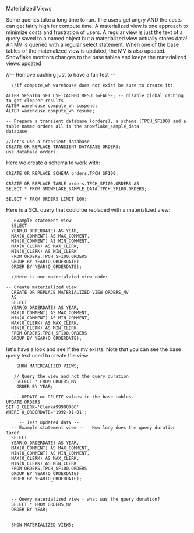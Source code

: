 Materialized Views

Some queries take a long time to run.  The users get angry AND the costs can get fairly high for compute time.  A materialized view is one approach to minimize costs and frustration of users.  A regular view is just the text of a query saved to a named object but a materialized view actually stores data!  An MV is queried with a regular select statement.  When one of the base tables of the materialized view is updated, the MV is also updated.  Snowflake monitors changes to the base tablea and keeps the materialized views updated

  //-- Remove caching just to have a fair test -- 
  
      //if compute_wh warehouse does not exist be sure to create it!

    ALTER SESSION SET USE_CACHED_RESULT=FALSE; -- disable global caching to get clearer results
    ALTER warehouse compute_wh suspend;
    ALTER warehouse compute_wh resume;

    -- Prepare a transient database (orders), a schema (TPCH_SF100) and a table named orders all in the snowflake_sample_data
    database
    
    //let's use a transient database
    CREATE OR REPLACE TRANSIENT DATABASE ORDERS;
    use database orders;
    
 Here we create a schema to work with:
        
    CREATE OR REPLACE SCHEMA orders.TPCH_SF100;

    CREATE OR REPLACE TABLE orders.TPCH_SF100.ORDERS AS
    SELECT * FROM SNOWFLAKE_SAMPLE_DATA.TPCH_SF100.ORDERS;

    SELECT * FROM ORDERS LIMIT 100;
    
Here is a SQL query that could be replaced with a materialized view:
    
    -- Example statement view -- 
      SELECT
      YEAR(O_ORDERDATE) AS YEAR,
      MAX(O_COMMENT) AS MAX_COMMENT,
      MIN(O_COMMENT) AS MIN_COMMENT,
      MAX(O_CLERK) AS MAX_CLERK,
      MIN(O_CLERK) AS MIN_CLERK
      FROM ORDERS.TPCH_SF100.ORDERS
      GROUP BY YEAR(O_ORDERDATE)
      ORDER BY YEAR(O_ORDERDATE);
           
      //Here is our materialzied view code:
      
    -- Create materialized view
      CREATE OR REPLACE MATERIALIZED VIEW ORDERS_MV
      AS 
      SELECT
      YEAR(O_ORDERDATE) AS YEAR,
      MAX(O_COMMENT) AS MAX_COMMENT,
      MIN(O_COMMENT) AS MIN_COMMENT,
      MAX(O_CLERK) AS MAX_CLERK,
      MIN(O_CLERK) AS MIN_CLERK
      FROM ORDERS.TPCH_SF100.ORDERS
      GROUP BY YEAR(O_ORDERDATE);
      
  let's have a look and see if the mv exists.  Note that you can see the base query text used to create the view
        
        SHOW MATERIALIZED VIEWS;

       // Query the view and not the query duration
        SELECT * FROM ORDERS_MV
        ORDER BY YEAR;
        
       -- UPDATE or DELETE values in the base tables.
    UPDATE ORDERS
    SET O_CLERK='Clerk#99900000' 
    WHERE O_ORDERDATE='1992-01-01';

         -- Test updated data --
      -- Example statement view --   How long does the query duration take?
      SELECT
      YEAR(O_ORDERDATE) AS YEAR,
      MAX(O_COMMENT) AS MAX_COMMENT,
      MIN(O_COMMENT) AS MIN_COMMENT,
      MAX(O_CLERK) AS MAX_CLERK,
      MIN(O_CLERK) AS MIN_CLERK
      FROM ORDERS.TPCH_SF100.ORDERS
      GROUP BY YEAR(O_ORDERDATE)
      ORDER BY YEAR(O_ORDERDATE);



      -- Query materialized view - what was the query duration?
      SELECT * FROM ORDERS_MV
      ORDER BY YEAR;


      SHOW MATERIALIZED VIEWS;
        



